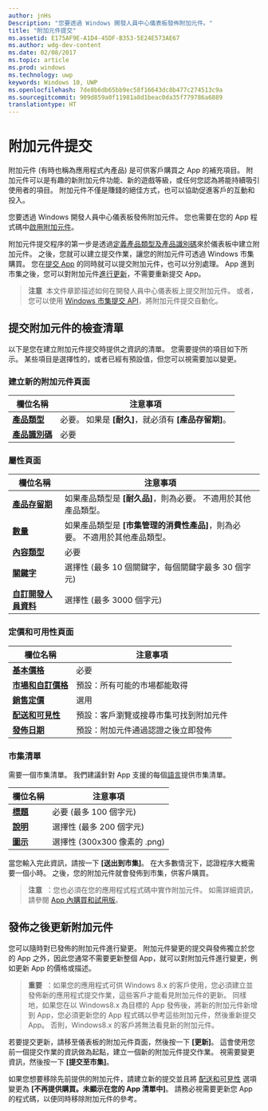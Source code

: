 ```yaml
---
author: jnHs
Description: "您要透過 Windows 開發人員中心儀表板發佈附加元件。"
title: "附加元件提交"
ms.assetid: E175AF9E-A1D4-45DF-B353-5E24E573AE67
ms.author: wdg-dev-content
ms.date: 02/08/2017
ms.topic: article
ms.prod: windows
ms.technology: uwp
keywords: Windows 10, UWP
ms.openlocfilehash: 7de8b6db65bb9ec58f16643dc8b477c274513c9a
ms.sourcegitcommit: 909d859a0f11981a8d1beac0da35f779786a6889
translationtype: HT
---
```

# <a name="add-on-submissions"></a>附加元件提交

附加元件 (有時也稱為應用程式內產品) 是可供客戶購買之 App 的補充項目。 附加元件可以是有趣的新附加元件功能、新的遊戲等級，或任何您認為將能持續吸引使用者的項目。 附加元件不僅是賺錢的絕佳方式，也可以協助促進客戶的互動和投入。

您要透過 Windows 開發人員中心儀表板發佈附加元件。 您也需要在您的 App 程式碼中[啟用附加元件](../monetize/in-app-purchases-and-trials.md)。

附加元件提交程序的第一步是透過[定義產品類型及產品識別碼](set-your-add-on-product-id.md)來於儀表板中建立附加元件。 之後，您就可以建立提交作業，讓您的附加元件可透過 Windows 市集購買。 您在[提交 App](app-submissions.md) 的同時就可以提交附加元件，也可以分別處理。 App 進到市集之後，您可以對附加元件[進行更新](#updating-an-add-on-after-publication)，不需要重新提交 App。

> **注意**&nbsp;&nbsp;本文件章節描述如何在開發人員中心儀表板上提交附加元件。 或者，您可以使用 [Windows 市集提交 API](../monetize/create-and-manage-submissions-using-windows-store-services.md)，將附加元件提交自動化。

## <a name="checklist-for-submitting-an-add-on"></a>提交附加元件的檢查清單

以下是您在建立附加元件提交時提供之資訊的清單。 您需要提供的項目如下所示。 某些項目是選擇性的，或者已經有預設值，但您可以視需要加以變更。

### <a name="create-a-new-add-on-page"></a>建立新的附加元件頁面
| 欄位名稱                    | 注意事項                            |
|-------------------------------|----------------------------------|
| [**產品類型**](set-your-add-on-product-id.md#product-type)      | 必要。 如果是 **\[耐久\]**，就必須有 **\[產品存留期\]**。 |  
| [**產品識別碼**](set-your-add-on-product-id.md#product-id)          | 必要 |        

<span/>

### <a name="properties-page"></a>屬性頁面
| 欄位名稱                    | 注意事項                              |   
|-------------------------------|------------------------------------|
| [**產品存留期**](enter-add-on-properties.md#product-lifetime)  | 如果產品類型是 **\[耐久品\]**，則為必要。 不適用於其他產品類型。 |
| [**數量**](enter-add-on-properties.md#quantity)  | 如果產品類型是 **\[市集管理的消費性產品\]**，則為必要。 不適用於其他產品類型。
| [**內容類型**](enter-add-on-properties.md#content-type)          | 必要       |               
| [**關鍵字**](enter-add-on-properties.md#keywords)                  | 選擇性 (最多 10 個關鍵字，每個關鍵字最多 30 個字元) |
| [**自訂開發人員資料**](enter-add-on-properties.md#custom-developer-data)                               | 選擇性 (最多 3000 個字元)             |

<span/>

### <a name="pricing-and-availability-page"></a>定價和可用性頁面
| 欄位名稱                    | 注意事項                                       |
|-------------------------------|---------------------------------------------|
| [**基本價格**](set-add-on-pricing-and-availability.md#base-price)                | 必要                                    |
| [**市場和自訂價格**](set-add-on-pricing-and-availability.md#markets-and-custom-prices)  | 預設：所有可能的市場都能取得 |
| [**銷售定價**](put-apps-and-add-ons-on-sale.md)               | 選用                             |
| [**配送和可見性**](set-add-on-pricing-and-availability.md#distribution-and-visibility)   | 預設：客戶瀏覽或搜尋市集可找到附加元件 |
| [**發佈日期**](set-add-on-pricing-and-availability.md#publish-date)                | 預設：附加元件通過認證之後立即發佈 |

<span/>

### <a name="store-listings"></a>市集清單
需要一個市集清單。 我們建議針對 App 支援的每個[語言](create-add-on-store-listings.md#languages)提供市集清單。

| 欄位名稱                    | 注意事項                                       |
|-------------------------------|---------------------------------------------|
| [**標題**](create-add-on-store-listings.md#title)                    | 必要 (最多 100 個字元)              |
| [**說明**](create-add-on-store-listings.md#description)       | 選擇性 (最多 200 個字元)              |
| [**圖示**](create-add-on-store-listings.md#icon)                    | 選擇性 (300x300 像素的 .png)             |

<span/>

當您輸入完此資訊，請按一下 **\[送出到市集\]**。 在大多數情況下，認證程序大概需要一個小時。 之後，您的附加元件就會發佈到市集，供客戶購買。

>**注意**&nbsp;&nbsp;：您也必須在您的應用程式程式碼中實作附加元件。 如需詳細資訊，請參閱 [App 內購買和試用版](../monetize/in-app-purchases-and-trials.md)。


## <a name="updating-an-add-on-after-publication"></a>發佈之後更新附加元件

您可以隨時對已發佈的附加元件進行變更。 附加元件變更的提交與發佈獨立於您的 App 之外，因此您通常不需要更新整個 App，就可以對附加元件進行變更，例如更新 App 的價格或描述。

> **重要**&nbsp;&nbsp;：如果您的應用程式可供 Windows 8.x 的客戶使用，您必須建立並發佈新的應用程式提交作業，這些客戶才能看見附加元件的更新。 同樣地，如果您在以 Windows8.x 為目標的 App 發佈後，將新的附加元件新增到 App，您必須更新您的 App 程式碼以參考這些附加元件，然後重新提交 App。 否則，Windows8.x 的客戶將無法看見新的附加元件。

若要提交更新，請移至儀表板的附加元件頁面，然後按一下 **\[更新\]**。 這會使用您前一個提交作業的資訊做為起點，建立一個新的附加元件提交作業。 視需要變更資訊，然後按一下 **\[提交至市集\]**。

如果您想要移除先前提供的附加元件，請建立新的提交並且將 [配送和可見性](set-add-on-pricing-and-availability.md) 選項變更為 **\[不再提供購買。未顯示在您的 App 清單中\]**。 請務必視需要更新您 App 的程式碼，以便同時移除附加元件的參考。
